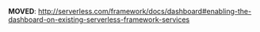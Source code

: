 **MOVED**: http://serverless.com/framework/docs/dashboard#enabling-the-dashboard-on-existing-serverless-framework-services
